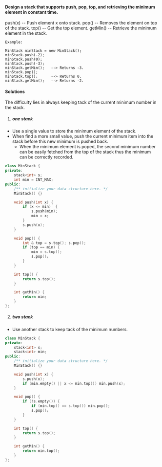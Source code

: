 #### Design a stack that supports push, pop, top, and retrieving the minimum element in constant time.

push(x) -- Push element x onto stack.
pop() -- Removes the element on top of the stack.
top() -- Get the top element.
getMin() -- Retrieve the minimum element in the stack.
 

```
Example:

MinStack minStack = new MinStack();
minStack.push(-2);
minStack.push(0);
minStack.push(-3);
minStack.getMin();   --> Returns -3.
minStack.pop();
minStack.top();      --> Returns 0.
minStack.getMin();   --> Returns -2.
```

#### Solutions

The difficulty lies in always keeping tack of the current minimum number in the stack.


1. ##### one stack

- Use a single value to store the minimum element of the stack.
- When find a more small value, push the current minimum item into the stack before this new minimum is pushed back.
    - When the minimum element is poped, the second minimum number can be easily fetched from the top of the stack thus the minimum can be correctly recorded.

```c++
class MinStack {
private:
    stack<int> s;
    int min = INT_MAX;
public:
    /** initialize your data structure here. */
    MinStack() {}

    void push(int x) {
        if (x <= min)  {
            s.push(min);
            min = x;
        }
        s.push(x);
    }

    void pop() {
        int & top = s.top(); s.pop();
        if (top == min) {
            min = s.top();
            s.pop();
        }
    }

    int top() {
        return s.top();
    }

    int getMin() {
        return min;
    }
};
```



2. ##### two stack

- Use another stack to keep tack of the minimum numbers.


```c++
class MinStack {
private:
    stack<int> s;
    stack<int> min;
public:
    /** initialize your data structure here. */
    MinStack() {}

    void push(int x) {
        s.push(x);
        if (min.empty() || x <= min.top()) min.push(x);
    }

    void pop() {
        if (!s.empty()) {
            if (min.top() == s.top()) min.pop();
            s.pop();
        }
    }

    int top() {
        return s.top();
    }

    int getMin() {
        return min.top();
    }
};

```